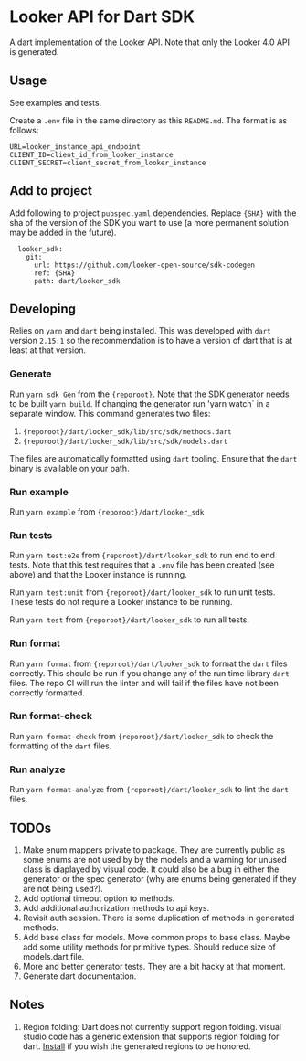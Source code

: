 # Looker API for Dart SDK

A dart implementation of the Looker API. Note that only the Looker 4.0 API is generated.

## Usage

See examples and tests.

Create a `.env` file in the same directory as this `README.md`. The format is as follows:

```
URL=looker_instance_api_endpoint
CLIENT_ID=client_id_from_looker_instance
CLIENT_SECRET=client_secret_from_looker_instance
```

## Add to project

Add following to project `pubspec.yaml` dependencies. Replace `{SHA}` with the sha of the version of the SDK you want to use (a more permanent solution may be added in the future).

```
  looker_sdk:
    git:
      url: https://github.com/looker-open-source/sdk-codegen
      ref: {SHA}
      path: dart/looker_sdk
```

## Developing

Relies on `yarn` and `dart` being installed. This was developed with `dart` version `2.15.1` so the recommendation is to have a version of dart that is at least at that version.

### Generate

Run `yarn sdk Gen` from the `{reporoot}`. Note that the SDK generator needs to be built `yarn build`. If changing the generator run 'yarn watch` in a separate window. This command generates two files:

1. `{reporoot}/dart/looker_sdk/lib/src/sdk/methods.dart`
2. `{reporoot}/dart/looker_sdk/lib/src/sdk/models.dart`

The files are automatically formatted using `dart` tooling. Ensure that the `dart` binary is available on your path.

### Run example

Run `yarn example` from `{reporoot}/dart/looker_sdk`

### Run tests

Run `yarn test:e2e` from `{reporoot}/dart/looker_sdk` to run end to end tests. Note that this test requires that a `.env` file has been created (see above) and that the Looker instance is running.

Run `yarn test:unit` from `{reporoot}/dart/looker_sdk` to run unit tests. These tests do not require a Looker instance to be running.

Run `yarn test` from `{reporoot}/dart/looker_sdk` to run all tests.

### Run format

Run `yarn format` from `{reporoot}/dart/looker_sdk` to format the `dart` files correctly. This should be run if you change any of the run time library `dart` files. The repo CI will run the linter and will fail if the files have not been correctly formatted.

### Run format-check

Run `yarn format-check` from `{reporoot}/dart/looker_sdk` to check the formatting of the `dart` files.

### Run analyze

Run `yarn format-analyze` from `{reporoot}/dart/looker_sdk` to lint the `dart` files.

## TODOs

1. Make enum mappers private to package. They are currently public as some enums are not used by by the models and a warning for unused class is diaplayed by visual code. It could also be a bug in either the generator or the spec generator (why are enums being generated if they are not being used?).
2. Add optional timeout option to methods.
3. Add additional authorization methods to api keys.
4. Revisit auth session. There is some duplication of methods in generated methods.
5. Add base class for models. Move common props to base class. Maybe add some utility methods for primitive types. Should reduce size of models.dart file.
6. More and better generator tests. They are a bit hacky at that moment.
7. Generate dart documentation.

## Notes

1. Region folding: Dart does not currently support region folding. visual studio code has a generic extension that supports region folding for dart. [Install](https://marketplace.visualstudio.com/items?itemName=maptz.regionfolder) if you wish the generated regions to be honored.
